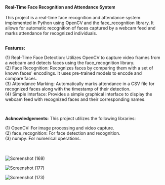 **Real-Time Face Recognition and Attendance System** <br/><br/>
This project is a real-time face recognition and attendance system implemented in Python using OpenCV and the face_recognition library. It allows for automatic recognition of faces captured by a webcam feed and marks attendance for recognized individuals.
<br/><br/>

**Features:**

(1) Real-Time Face Detection: Utilizes OpenCV to capture video frames from a webcam and detects faces using the face_recognition library. <br/>
(2) Face Recognition: Recognizes faces by comparing them with a set of known faces' encodings. It uses pre-trained models to encode and compare faces. <br/>
(3) Attendance Marking: Automatically marks attendance in a CSV file for recognized faces along with the timestamp of their detection.<br/>
(4) Simple Interface: Provides a simple graphical interface to display the webcam feed with recognized faces and their corresponding names.<br/>

<br/>

**Acknowledgements:**
This project utilizes the following libraries:

(1) OpenCV: For image processing and video capture.<br/>
(2) face_recognition: For face detection and recognition.<br/>
(3) numpy: For numerical operations.<br/>
<br/><br/>

![Screenshot (169)](https://github.com/KavindaSGit/Real_Time_Face_Recognition_and_Attendance_System/assets/126879461/c5b6896b-4b14-4187-a24c-f3ebd3d05dad)

![Screenshot (177)](https://github.com/KavindaSGit/Real_Time_Face_Recognition_and_Attendance_System/assets/126879461/4da8d850-4d05-467b-97d1-aa26089a57f8)

![Screenshot (173)](https://github.com/KavindaSGit/Real_Time_Face_Recognition_and_Attendance_System/assets/126879461/37cd6013-95fe-484b-b2db-ed18cb5a7229)



